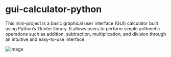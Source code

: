 # gui-calculator-python
This mini-project is a basic graphical user interface (GUI) calculator built using Python’s Tkinter library. It allows users to perform simple arithmetic operations such as addition, subtraction, multiplication, and division through an intuitive and easy-to-use interface.

![image](https://github.com/user-attachments/assets/6f9dcf03-cfcf-47db-89c7-4675ef989022)
